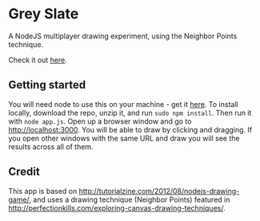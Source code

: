 # Grey Slate

A NodeJS multiplayer drawing experiment, using the Neighbor Points technique.

Check it out [here](https://enigmatic-garden-98307.herokuapp.com/).

## Getting started

You will need node to use this on your machine - get it [here](https://nodejs.org/en/download/). To install locally, download the repo, unzip it, and run `sudo npm install`. Then run it with `node app.js`. Open up a browser window and go to [http://localhost:3000](http://localhost:3000). You will be able to draw by clicking and dragging. If you open other windows with the same URL and draw you will see the results across all of them.

## Credit

This app is based on http://tutorialzine.com/2012/08/nodejs-drawing-game/, and uses a drawing technique (Neighbor Points) featured in http://perfectionkills.com/exploring-canvas-drawing-techniques/.
